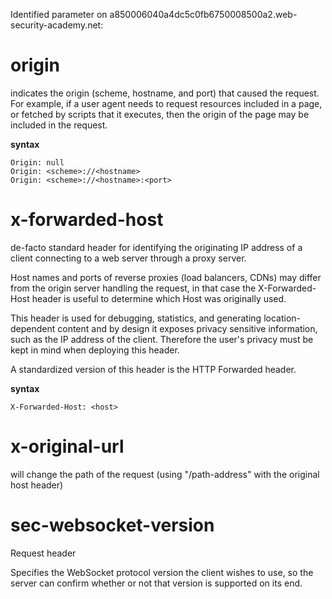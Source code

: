 Identified parameter on a850006040a4dc5c0fb6750008500a2.web-security-academy.net:

# origin
indicates the origin (scheme, hostname, and port) that caused the request. For example, if a user agent needs to request resources included in a page, or fetched by scripts that it executes, then the origin of the page may be included in the request. 

**syntax**
```
Origin: null
Origin: <scheme>://<hostname>
Origin: <scheme>://<hostname>:<port>
```


# x-forwarded-host


de-facto standard header for identifying the originating IP address of a client connecting to a web server through a proxy server.

 Host names and ports of reverse proxies (load balancers, CDNs) may differ from the origin server handling the request, in that case the X-Forwarded-Host header is useful to determine which Host was originally used.

This header is used for debugging, statistics, and generating location-dependent content and by design it exposes privacy sensitive information, such as the IP address of the client. Therefore the user's privacy must be kept in mind when deploying this header.

A standardized version of this header is the HTTP Forwarded header.

**syntax**
```
X-Forwarded-Host: <host>

```


# x-original-url
will change the path of the request (using "/path-address" with the original host header)

<!-- header explained:
represents the original header value received in **HttpContext.Connection** and **HttpContext.Request** When using Nginx/IIS/Apache to setup a reverse proxy.

the original **HttpContext.Request.Scheme** will be saved as header **X-Original-Proto: ...,** 

the **HttpContext.Request.Scheme** will be changed to the left-most scheme in the header of **X-Forwarded-Proto: o1, o2, ...**

the original **HttpContext.Request.Host** will be saved as header **X-Original-Host: <original-host>**, 

 **HttpContext.Request.Host** will be changed to the left-most host in the header of **X-Forwarded-Host: o1, o2, ...**

the original **HttpContext.Connection.RemoteIpAddress** and **HttpContext.Connection.RemotePort** will be saved as header **OriginalForHeaderName: <original-endpoint>**, and then this value will be changed to left-most IP and port in header of **X-Forwarded-For: o1, o2, ...** -->


# sec-websocket-version
Request header

Specifies the WebSocket protocol version the client wishes to use, so the server can confirm whether or not that version is supported on its end.


